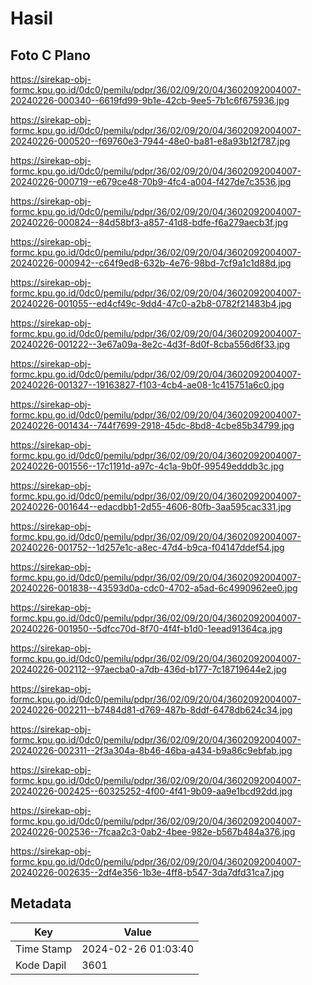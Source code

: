 # Hasil

## Foto C Plano

https://sirekap-obj-formc.kpu.go.id/0dc0/pemilu/pdpr/36/02/09/20/04/3602092004007-20240226-000340--6619fd99-9b1e-42cb-9ee5-7b1c6f675936.jpg

https://sirekap-obj-formc.kpu.go.id/0dc0/pemilu/pdpr/36/02/09/20/04/3602092004007-20240226-000520--f69760e3-7944-48e0-ba81-e8a93b12f787.jpg

https://sirekap-obj-formc.kpu.go.id/0dc0/pemilu/pdpr/36/02/09/20/04/3602092004007-20240226-000719--e679ce48-70b9-4fc4-a004-f427de7c3536.jpg

https://sirekap-obj-formc.kpu.go.id/0dc0/pemilu/pdpr/36/02/09/20/04/3602092004007-20240226-000824--84d58bf3-a857-41d8-bdfe-f6a279aecb3f.jpg

https://sirekap-obj-formc.kpu.go.id/0dc0/pemilu/pdpr/36/02/09/20/04/3602092004007-20240226-000942--c64f9ed8-632b-4e76-98bd-7cf9a1c1d88d.jpg

https://sirekap-obj-formc.kpu.go.id/0dc0/pemilu/pdpr/36/02/09/20/04/3602092004007-20240226-001055--ed4cf49c-9dd4-47c0-a2b8-0782f21483b4.jpg

https://sirekap-obj-formc.kpu.go.id/0dc0/pemilu/pdpr/36/02/09/20/04/3602092004007-20240226-001222--3e67a09a-8e2c-4d3f-8d0f-8cba556d6f33.jpg

https://sirekap-obj-formc.kpu.go.id/0dc0/pemilu/pdpr/36/02/09/20/04/3602092004007-20240226-001327--19163827-f103-4cb4-ae08-1c415751a6c0.jpg

https://sirekap-obj-formc.kpu.go.id/0dc0/pemilu/pdpr/36/02/09/20/04/3602092004007-20240226-001434--744f7699-2918-45dc-8bd8-4cbe85b34799.jpg

https://sirekap-obj-formc.kpu.go.id/0dc0/pemilu/pdpr/36/02/09/20/04/3602092004007-20240226-001556--17c1191d-a97c-4c1a-9b0f-99549edddb3c.jpg

https://sirekap-obj-formc.kpu.go.id/0dc0/pemilu/pdpr/36/02/09/20/04/3602092004007-20240226-001644--edacdbb1-2d55-4606-80fb-3aa595cac331.jpg

https://sirekap-obj-formc.kpu.go.id/0dc0/pemilu/pdpr/36/02/09/20/04/3602092004007-20240226-001752--1d257e1c-a8ec-47d4-b9ca-f04147ddef54.jpg

https://sirekap-obj-formc.kpu.go.id/0dc0/pemilu/pdpr/36/02/09/20/04/3602092004007-20240226-001838--43593d0a-cdc0-4702-a5ad-6c4990962ee0.jpg

https://sirekap-obj-formc.kpu.go.id/0dc0/pemilu/pdpr/36/02/09/20/04/3602092004007-20240226-001950--5dfcc70d-8f70-4f4f-b1d0-1eead91364ca.jpg

https://sirekap-obj-formc.kpu.go.id/0dc0/pemilu/pdpr/36/02/09/20/04/3602092004007-20240226-002112--97aecba0-a7db-436d-b177-7c18719644e2.jpg

https://sirekap-obj-formc.kpu.go.id/0dc0/pemilu/pdpr/36/02/09/20/04/3602092004007-20240226-002211--b7484d81-d769-487b-8ddf-6478db624c34.jpg

https://sirekap-obj-formc.kpu.go.id/0dc0/pemilu/pdpr/36/02/09/20/04/3602092004007-20240226-002311--2f3a304a-8b46-46ba-a434-b9a86c9ebfab.jpg

https://sirekap-obj-formc.kpu.go.id/0dc0/pemilu/pdpr/36/02/09/20/04/3602092004007-20240226-002425--60325252-4f00-4f41-9b09-aa9e1bcd92dd.jpg

https://sirekap-obj-formc.kpu.go.id/0dc0/pemilu/pdpr/36/02/09/20/04/3602092004007-20240226-002536--7fcaa2c3-0ab2-4bee-982e-b567b484a376.jpg

https://sirekap-obj-formc.kpu.go.id/0dc0/pemilu/pdpr/36/02/09/20/04/3602092004007-20240226-002635--2df4e356-1b3e-4ff8-b547-3da7dfd31ca7.jpg


## Metadata

| Key        | Value               |
| ---------- | ------------------- |
| Time Stamp | 2024-02-26 01:03:40 |
| Kode Dapil | 3601                |



